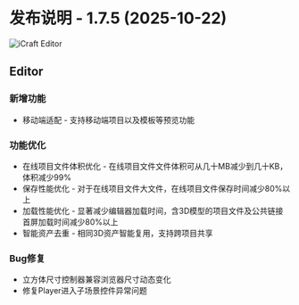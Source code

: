 # 发布说明 - 1.7.5 (2025-10-22)

![iCraft Editor](https://raw.githubusercontent.com/gantFDT/icraft/main/public/images/banner.jpg)

## Editor
### 新增功能
- 移动端适配 - 支持移动端项目以及模板等预览功能

### 功能优化
- 在线项目文件体积优化 - 在线项目文件文件体积可从几十MB减少到几十KB，体积减少99%
- 保存性能优化 - 对于在线项目文件大文件，在线项目文件保存时间减少80%以上
- 加载性能优化 - 显著减少编辑器加载时间，含3D模型的项目文件及公共链接首屏加载时间减少80%以上
- 智能资产去重 - 相同3D资产智能复用，支持跨项目共享

### Bug修复
- 立方体尺寸控制器兼容浏览器尺寸动态变化
- 修复Player进入子场景控件异常问题

